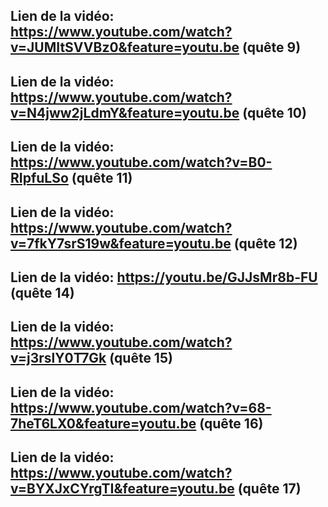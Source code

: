 ## Lien de la vidéo: https://www.youtube.com/watch?v=JUMItSVVBz0&feature=youtu.be (quête 9)
## Lien de la vidéo: https://www.youtube.com/watch?v=N4jww2jLdmY&feature=youtu.be (quête 10)
## Lien de la vidéo: https://www.youtube.com/watch?v=B0-RIpfuLSo (quête 11)
## Lien de la vidéo: https://www.youtube.com/watch?v=7fkY7srS19w&feature=youtu.be (quête 12)
## Lien de la vidéo: https://youtu.be/GJJsMr8b-FU (quête 14)
## Lien de la vidéo: https://www.youtube.com/watch?v=j3rslY0T7Gk (quête 15)
## Lien de la vidéo: https://www.youtube.com/watch?v=68-7heT6LX0&feature=youtu.be (quête 16)
## Lien de la vidéo: https://www.youtube.com/watch?v=BYXJxCYrgTI&feature=youtu.be (quête 17)